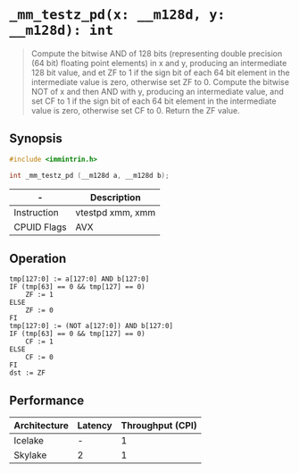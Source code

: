 `_mm_testz_pd(x: __m128d, y: __m128d): int`
===========================================

> Compute the bitwise AND of 128 bits (representing double precision (64 bit) floating point elements) in x and y, producing an intermediate 128 bit value, and et ZF to 1 if the sign bit of each 64 bit element in the intermediate value is zero, otherwise set ZF to 0. Compute the bitwise NOT of x and then AND with y, producing an intermediate value, and set CF to 1 if the sign bit of each 64 bit element in the intermediate value is zero, otherwise set CF to 0. Return the ZF value.

## Synopsis

```c
#include <immintrin.h>

int _mm_testz_pd (__m128d a, __m128d b);
```

| -           | Description      |
| ----------- | ---------------- |
| Instruction | vtestpd xmm, xmm |
| CPUID Flags | AVX              |

## Operation

```
tmp[127:0] := a[127:0] AND b[127:0]
IF (tmp[63] == 0 && tmp[127] == 0)
	ZF := 1
ELSE
	ZF := 0
FI
tmp[127:0] := (NOT a[127:0]) AND b[127:0]
IF (tmp[63] == 0 && tmp[127] == 0)
	CF := 1
ELSE
	CF := 0
FI
dst := ZF
```

## Performance

| Architecture | Latency | Throughput (CPI) |
| ------------ | ------- | ---------------- |
| Icelake      | -       | 1                |
| Skylake      | 2       | 1                |
